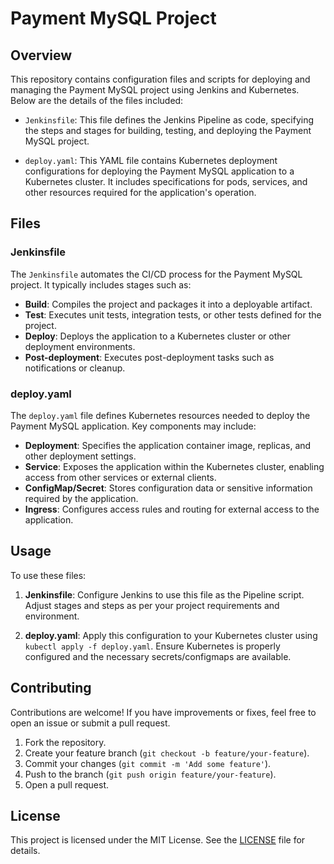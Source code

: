 # Payment MySQL Project

## Overview

This repository contains configuration files and scripts for deploying and managing the Payment MySQL project using Jenkins and Kubernetes. Below are the details of the files included:

- `Jenkinsfile`: This file defines the Jenkins Pipeline as code, specifying the steps and stages for building, testing, and deploying the Payment MySQL project.
  
- `deploy.yaml`: This YAML file contains Kubernetes deployment configurations for deploying the Payment MySQL application to a Kubernetes cluster. It includes specifications for pods, services, and other resources required for the application's operation.

## Files

### Jenkinsfile

The `Jenkinsfile` automates the CI/CD process for the Payment MySQL project. It typically includes stages such as:

- **Build**: Compiles the project and packages it into a deployable artifact.
- **Test**: Executes unit tests, integration tests, or other tests defined for the project.
- **Deploy**: Deploys the application to a Kubernetes cluster or other deployment environments.
- **Post-deployment**: Executes post-deployment tasks such as notifications or cleanup.

### deploy.yaml

The `deploy.yaml` file defines Kubernetes resources needed to deploy the Payment MySQL application. Key components may include:

- **Deployment**: Specifies the application container image, replicas, and other deployment settings.
- **Service**: Exposes the application within the Kubernetes cluster, enabling access from other services or external clients.
- **ConfigMap/Secret**: Stores configuration data or sensitive information required by the application.
- **Ingress**: Configures access rules and routing for external access to the application.

## Usage

To use these files:

1. **Jenkinsfile**: Configure Jenkins to use this file as the Pipeline script. Adjust stages and steps as per your project requirements and environment.
   
2. **deploy.yaml**: Apply this configuration to your Kubernetes cluster using `kubectl apply -f deploy.yaml`. Ensure Kubernetes is properly configured and the necessary secrets/configmaps are available.

## Contributing

Contributions are welcome! If you have improvements or fixes, feel free to open an issue or submit a pull request.

1. Fork the repository.
2. Create your feature branch (`git checkout -b feature/your-feature`).
3. Commit your changes (`git commit -m 'Add some feature'`).
4. Push to the branch (`git push origin feature/your-feature`).
5. Open a pull request.

## License

This project is licensed under the MIT License. See the [LICENSE](LICENSE) file for details.
